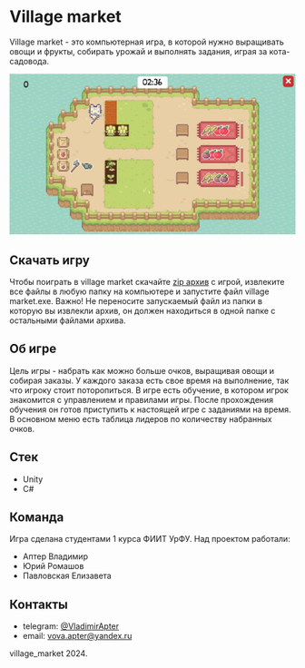 # Village market

Village market - это компьютерная игра, в которой нужно выращивать овощи и фрукты,
собирать урожай и выполнять задания, играя за кота-садовода.

![gameplay example](gameplay_example.jpg)

## Скачать игру
Чтобы поиграть в village market скачайте [zip архив](https://drive.google.com/file/d/1vhKl5hGbINnAX770ij-wMiKyVLgTXwrg/view?usp=drive_link)
с игрой, извлеките все файлы в любую папку на компьютере и запустите файл 
village market.exe. Важно! Не переносите запускаемый файл из папки в которую вы извлекли
архив, он должен находиться в одной папке с остальными файлами архива.

## Об игре
Цель игры - набрать как можно больше очков, выращивая овощи и собирая заказы.
У каждого заказа есть свое время на выполнение, так что игроку стоит поторопиться.
В игре есть обучение, в котором игрок знакомится с управлением и правилами игры. 
После прохождения обучения он готов приступить к настоящей игре с заданиями на время.
В основном меню есть таблица лидеров по количеству набранных очков.

## Стек
- Unity
- C# 

## Команда
Игра сделана студентами 1 курса ФИИТ УрФУ.
Над проектом работали:
- Аптер Владимир
- Юрий Ромашов
- Павловская Елизавета

## Контакты

- telegram: [@VladimirApter](https://t.me/VladimirApter)
- email: [vova.apter@yandex.ru](mailto:vova.apter@yandex.ru)


village_market 2024.